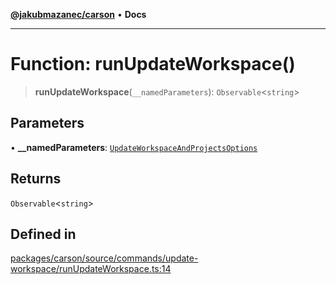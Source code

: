 [**@jakubmazanec/carson**](../README.md) • **Docs**

---

# Function: runUpdateWorkspace()

> **runUpdateWorkspace**(`__namedParameters`): `Observable`\<`string`\>

## Parameters

• **\_\_namedParameters**:
[`UpdateWorkspaceAndProjectsOptions`](../type-aliases/UpdateWorkspaceAndProjectsOptions.md)

## Returns

`Observable`\<`string`\>

## Defined in

[packages/carson/source/commands/update-workspace/runUpdateWorkspace.ts:14](https://github.com/jakubmazanec/tools/blob/4ad59c6b8eb7868ab1902d25f4c1aae28b28a6e4/packages/carson/source/commands/update-workspace/runUpdateWorkspace.ts#L14)
